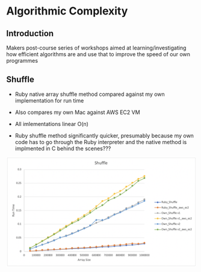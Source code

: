 # Algorithmic Complexity

## Introduction
Makers post-course series of workshops aimed at learning/investigating how efficient algorithms are and use that to improve the speed of our own programmes

## Shuffle

- Ruby native array shuffle method compared against my own implementation for run time
- Also compares my own Mac against AWS EC2 VM

- All imlementations linear O(n)
- Ruby shuffle method significantly quicker, presumably because my own code has to go through the Ruby interpreter and the native method is implmented in C behind the scenes???

<div>
<img src="images/shuffle_plot.png" />
</div>

